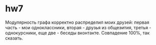 # hw7

Модулярность графа корректно распределил моих друзей: первая часть - мои одноклассники, вторая - друзья из общеэития, третья - однокурсники, еще две - беседы вконтакте. Совпадение 100%, так сказать.
